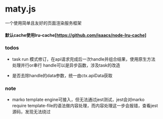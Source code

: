 # maty.js
一个使用简单且友好的页面渲染服务框架

#### 默认cache使用lru-cache[https://github.com/isaacs/node-lru-cache]

### todos
* task run 模式修订，在api请求完成后一次handle并组合结果，使用原生方法处理并行or串行
handle可以是异步函数，涉及task的改造

* 是否去除handle的data参数，统一由ctx.apiData获取

### note
* marko template engine可接入，但无法通过jest测试，jest会对marko require template-file的语法做内容处理，而内容处理这一步会报错，查看jest源码，发现无法绕过